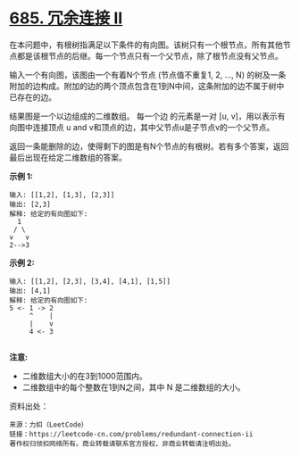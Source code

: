 # [685. 冗余连接 II](https://leetcode-cn.com/problems/redundant-connection-ii/)

在本问题中，有根树指满足以下条件的有向图。该树只有一个根节点，所有其他节点都是该根节点的后继。每一个节点只有一个父节点，除了根节点没有父节点。

输入一个有向图，该图由一个有着N个节点 (节点值不重复1, 2, ..., N) 的树及一条附加的边构成。附加的边的两个顶点包含在1到N中间，这条附加的边不属于树中已存在的边。

结果图是一个以边组成的二维数组。 每一个边 的元素是一对 [u, v]，用以表示有向图中连接顶点 u and v和顶点的边，其中父节点u是子节点v的一个父节点。

返回一条能删除的边，使得剩下的图是有N个节点的有根树。若有多个答案，返回最后出现在给定二维数组的答案。

**示例 1:**

```
输入: [[1,2], [1,3], [2,3]]
输出: [2,3]
解释: 给定的有向图如下:
  1
 / \
v   v
2-->3
```

**示例 2:**

```
输入: [[1,2], [2,3], [3,4], [4,1], [1,5]]
输出: [4,1]
解释: 给定的有向图如下:
5 <- 1 -> 2
     ^    |
     |    v
     4 <- 3


```

**注意:**

- 二维数组大小的在3到1000范围内。
- 二维数组中的每个整数在1到N之间，其中 N 是二维数组的大小。





资料出处：

```
来源：力扣（LeetCode）
链接：https://leetcode-cn.com/problems/redundant-connection-ii
著作权归领扣网络所有。商业转载请联系官方授权，非商业转载请注明出处。
```

